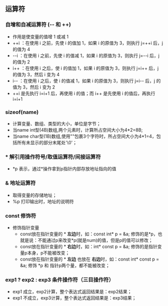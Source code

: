 ## 运算符

### 自增和自减运算符 (-- 和 ++)
- 作用是使变量的值增 1 或减 1
- ++i ：在使用 i 之前，先使 i 的值加 1，如果 i 的原值为 3，则执行 j=++i 后，j 的值为 4
- --i ：在使用 i 之前，先使 i 的值减 1，如果 i 的原值为 3，则执行 j=--i 后，j 的值为 2
- i++ ：在使用 i 之后，使 i 的值加 1，如果 i 的原值为 3，则执行 j=i++ 后，j 的值为 3，然后 i 变为 4
- i-- ：在使用 i 之后，使 i 的值减 1，如果 i 的原值为 3，则执行 j=i-- 后，j 的值为 3，然后 i 变为 2
- ++i 是先执行 i=i+1 后，再使用 i 的值；而 i++ 是先使用 i 的值后，再执行 i=i+1

### sizeof(name)
- 计算变量、数组、类型的大小，单位是字节；
- 当name int型(4B)数组,两个元素时，计算所占空间大小为4*2=8B;
- 当name char型(1B)数组,使用""包裹3个字符时，所占空间大小为4*1=4，包括所有未显示的部分末尾处'\0'；

### * 解引用操作符号/取值运算符/间接运算符
- *p 表示，通过\*操作拿到p指针内部存放地址指向的值

### & 地址运算符
- 取得变量的存储地址；
- %p 打印输出时，地址的说明符

### const 修饰符
- 修饰指针变量
  - const放在指针变量的 \* **左边**时，如：const int\* p = &a; 修饰的是\*p，也就是说：不能通过p来改变\*p(就是num)的值，但是p的值可以修改；
  - const放在指针变量的 \* **右边**时，如：int\* const p = &a; 修饰的是指针变量p本身，p不能被改变；
  - const放在指针变量的 \* **左边** 也放在 **右边**时，如：const int\* const p = &a; 修饰 *p 和 指针p两个量，都不能被改变；


### exp1 ? exp2 : exp3 条件操作符（三目操作符）
- exp1 成立，exp2计算，整个表达式返回结果是：exp2结果；
- exp1 不成立，exp3计算，整个表达式返回结果是：exp3结果；